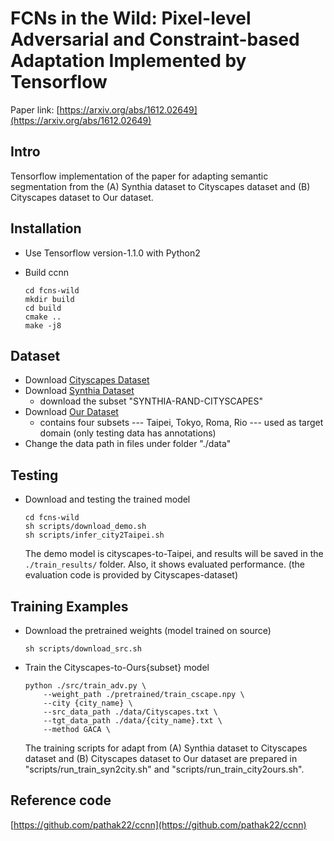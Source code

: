 # FCNs in the Wild: Pixel-level Adversarial and Constraint-based Adaptation Implemented by Tensorflow
Paper link: [https://arxiv.org/abs/1612.02649](https://arxiv.org/abs/1612.02649)


## Intro 
Tensorflow implementation of the paper for adapting semantic segmentation from the (A) Synthia dataset to Cityscapes dataset and (B) Cityscapes dataset to Our dataset.

## Installation
* Use Tensorflow version-1.1.0 with Python2
* Build ccnn

	```
	cd fcns-wild
	mkdir build
	cd build
	cmake ..
	make -j8
	```

## Dataset

* Download [Cityscapes Dataset](https://www.cityscapes-dataset.com/)
* Download [Synthia Dataset](http://synthia-dataset.com/download-2/)
	* download the subset "SYNTHIA-RAND-CITYSCAPES" 
* Download [Our Dataset](https://yihsinchen.github.io/segmentation_adaptation/#Dataset)
	* contains four subsets --- Taipei, Tokyo, Roma, Rio --- used as target domain (only testing data has annotations) 
* Change the data path in files under folder "./data"
## Testing
* Download and testing the trained model 

	```	
	cd fcns-wild
	sh scripts/download_demo.sh
	sh scripts/infer_city2Taipei.sh 	
	```

	The demo model is cityscapes-to-Taipei, and results will be saved in the `./train_results/` folder. Also, it shows evaluated performance. (the evaluation code is provided by Cityscapes-dataset) 


## Training Examples
* Download the pretrained weights (model trained on source)
	```
	sh scripts/download_src.sh
	```
* Train the Cityscapes-to-Ours{subset} model 

	```
	python ./src/train_adv.py \
		--weight_path ./pretrained/train_cscape.npy \
		--city {city_name} \
		--src_data_path ./data/Cityscapes.txt \
		--tgt_data_path ./data/{city_name}.txt \
		--method GACA \
	```


	The training scripts for adapt from (A) Synthia dataset to Cityscapes dataset and (B) Cityscapes dataset to Our dataset are prepared in "scripts/run_train_syn2city.sh" and "scripts/run_train_city2ours.sh". 

## Reference code
[https://github.com/pathak22/ccnn](https://github.com/pathak22/ccnn)



